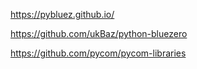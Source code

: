 https://pybluez.github.io/


https://github.com/ukBaz/python-bluezero


https://github.com/pycom/pycom-libraries
